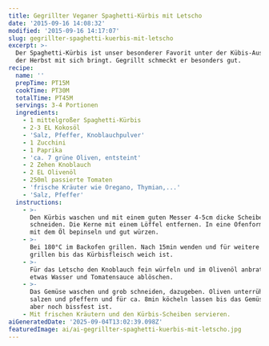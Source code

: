 ```yaml
---
title: Gegrillter Veganer Spaghetti-Kürbis mit Letscho
date: '2015-09-16 14:08:32'
modified: '2015-09-16 14:17:07'
slug: gegrillter-spaghetti-kuerbis-mit-letscho
excerpt: >-
  Der Spaghetti-Kürbis ist unser besonderer Favorit unter der Kübis-Auswahl, die
  der Herbst mit sich bringt. Gegrillt schmeckt er besonders gut.
recipe:
  name: ''
  prepTime: PT15M
  cookTime: PT30M
  totalTime: PT45M
  servings: 3-4 Portionen
  ingredients:
    - 1 mittelgroßer Spaghetti-Kürbis
    - 2-3 EL Kokosöl
    - 'Salz, Pfeffer, Knoblauchpulver'
    - 1 Zucchini
    - 1 Paprika
    - 'ca. 7 grüne Oliven, entsteint'
    - 2 Zehen Knoblauch
    - 2 EL Olivenöl
    - 250ml passierte Tomaten
    - 'frische Kräuter wie Oregano, Thymian,...'
    - 'Salz, Pfeffer'
  instructions:
    - >-
      Den Kürbis waschen und mit einem guten Messer 4-5cm dicke Scheiben
      schneiden. Die Kerne mit einem Löffel entfernen. In eine Ofenform legen,
      mit dem Öl bepinseln und gut würzen.
    - >-
      Bei 180°C im Backofen grillen. Nach 15min wenden und für weitere 15min
      grillen bis das Kürbisfleisch weich ist.
    - >-
      Für das Letscho den Knoblauch fein würfeln und im Olivenöl anbraten, mit
      etwas Wasser und Tomatensauce ablöschen.
    - >-
      Das Gemüse waschen und grob schneiden, dazugeben. Oliven unterrühren,
      salzen und pfeffern und für ca. 8min köcheln lassen bis das Gemüse weich
      aber noch bissfest ist.
    - Mit frischen Kräutern und den Kürbis-Scheiben servieren.
aiGeneratedDate: '2025-09-04T13:02:39.098Z'
featuredImage: ai/ai-gegrillter-spaghetti-kuerbis-mit-letscho.jpg
---
```


